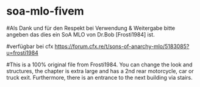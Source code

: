 # soa-mlo-fivem
#Als Dank und für den Respekt bei Verwendung & Weitergabe bitte angeben das dies ein SoA MLO von Dr.Bob [Frosti1984] ist.

#verfügbar bei cfx https://forum.cfx.re/t/sons-of-anarchy-mlo/5183085?u=frosti1984

#This is a 100% original file from Frosti1984. You can change the look and structures, the chapter is extra large and has a 2nd rear motorcycle, car or truck exit. Furthermore, there is an entrance to the next building via stairs.
